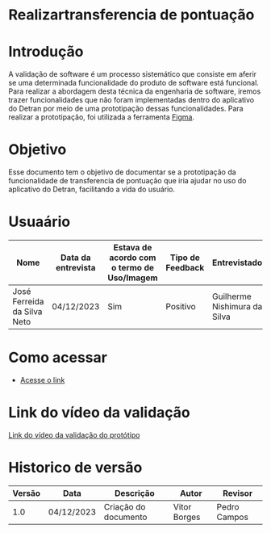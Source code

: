 # Realizartransferencia de pontuação

# Introdução

A validação de software é um processo sistemático que consiste em aferir se uma determinada funcionalidade do produto de software está funcional. Para realizar a abordagem desta técnica da engenharia de software, iremos trazer funcionalidades que não foram implementadas dentro do aplicativo do Detran por meio de uma prototipação dessas funcionalidades. Para realizar a prototipação, foi utilizada a ferramenta [Figma](https://www.figma.com).

# Objetivo

Esse documento tem o objetivo de documentar se a prototipação da funcionalidade de transferencia de pontuação que  iria ajudar no uso do aplicativo do Detran, facilitando a vida do usuário.

# Usuaário

| Nome | Data da entrevista       | Estava de acordo com o termo de Uso/Imagem                 | Tipo de Feedback              | Entrevistador |
| ------ | ---------- | -------------------------- | ------------------- | ------- |
| José Ferreida da Silva Neto   | 04/12/2023 | Sim     | Positivo | Guilherme Nishimura da Silva |

# Como acessar

- [Acesse o link](https://www.figma.com/proto/ndvwMYStf855nCCSMSD0Il/Detran---Proto-(Copy)?type=design&node-id=1-2&t=oVzf1QRiroodeE0G-0&scaling=scale-down&pa)

# Link do vídeo da validação

[Link do vídeo da validação do protótipo]([https://youtu.be/G9h7BQO1](https://youtu.be/8XmkvZTkyqo))


# Historico de versão

| Versão | Data       | Descrição                  | Autor               | Revisor |
| ------ | ---------- | -------------------------- | ------------------- | ------- |
| 1.0    | 04/12/2023 | Criação do documento       | Vitor Borges | Pedro Campos   |
